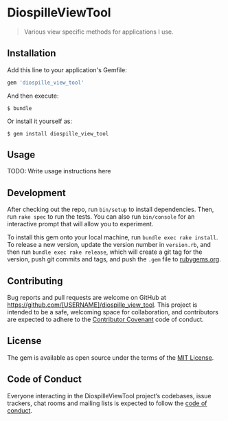 # DiospilleViewTool

> Various view specific methods for applications I use.

## Installation

Add this line to your application's Gemfile:

```ruby
gem 'diospille_view_tool'
```

And then execute:

    $ bundle

Or install it yourself as:

    $ gem install diospille_view_tool

## Usage

TODO: Write usage instructions here

## Development

After checking out the repo, run `bin/setup` to install dependencies. Then, run `rake spec` to run the tests. You can also run `bin/console` for an interactive prompt that will allow you to experiment.

To install this gem onto your local machine, run `bundle exec rake install`. To release a new version, update the version number in `version.rb`, and then run `bundle exec rake release`, which will create a git tag for the version, push git commits and tags, and push the `.gem` file to [rubygems.org](https://rubygems.org).

## Contributing

Bug reports and pull requests are welcome on GitHub at https://github.com/[USERNAME]/diospille_view_tool. This project is intended to be a safe, welcoming space for collaboration, and contributors are expected to adhere to the [Contributor Covenant](http://contributor-covenant.org) code of conduct.

## License

The gem is available as open source under the terms of the [MIT License](https://opensource.org/licenses/MIT).

## Code of Conduct

Everyone interacting in the DiospilleViewTool project’s codebases, issue trackers, chat rooms and mailing lists is expected to follow the [code of conduct](https://github.com/[USERNAME]/diospille_view_tool/blob/master/CODE_OF_CONDUCT.md).
